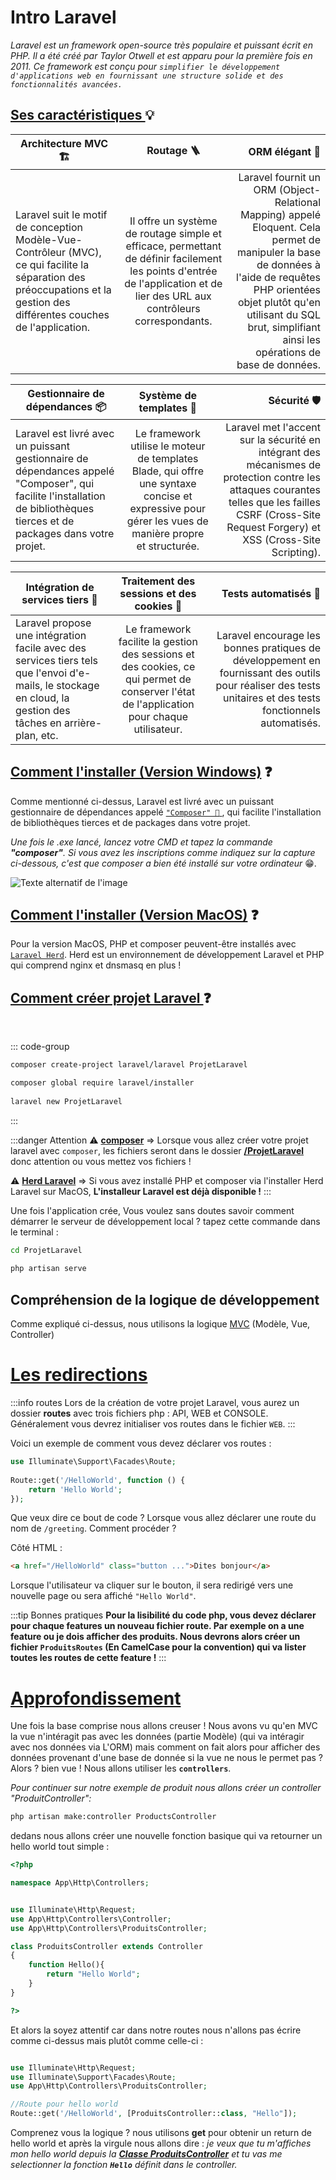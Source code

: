 
# Intro Laravel

*Laravel est un framework open-source très populaire et puissant écrit en PHP. Il a été créé par Taylor Otwell et est apparu pour la première fois en 2011. Ce framework est conçu pour `simplifier le développement d'applications web en fournissant une structure solide et des fonctionnalités avancées.`*

## <u>Ses caractéristiques </u>💡

| Architecture MVC 🏗️       |      Routage 🪜      |  ORM élégant 🌟 |
| ------------- | :-----------: | ----: |
| Laravel suit le motif de conception Modèle-Vue-Contrôleur (MVC), ce qui facilite la séparation des préoccupations et la gestion des différentes couches de l'application.              | Il offre un système de routage simple et efficace, permettant de définir facilement les points d'entrée de l'application et de lier des URL aux contrôleurs correspondants. | Laravel fournit un ORM (Object-Relational Mapping) appelé Eloquent. Cela permet de manipuler la base de données à l'aide de requêtes PHP orientées objet plutôt qu'en utilisant du SQL brut, simplifiant ainsi les opérations de base de données. |


| Gestionnaire de dépendances 📦        |      Système de templates 📝     |  Sécurité 🛡️ |
| ------------- | :-----------: | ----: |
| Laravel est livré avec un puissant gestionnaire de dépendances appelé "Composer", qui facilite l'installation de bibliothèques tierces et de packages dans votre projet.      | Le framework utilise le moteur de templates Blade, qui offre une syntaxe concise et expressive pour gérer les vues de manière propre et structurée. | Laravel met l'accent sur la sécurité en intégrant des mécanismes de protection contre les attaques courantes telles que les failles CSRF (Cross-Site Request Forgery) et XSS (Cross-Site Scripting). |

| Intégration de services tiers   📧     |      Traitement des sessions et des cookies  🍪    |  Tests automatisés 🤔 |
| ------------- | :-----------: | ----: |
| Laravel propose une intégration facile avec des services tiers tels que l'envoi d'e-mails, le stockage en cloud, la gestion des tâches en arrière-plan, etc.      |  Le framework facilite la gestion des sessions et des cookies, ce qui permet de conserver l'état de l'application pour chaque utilisateur. |  Laravel encourage les bonnes pratiques de développement en fournissant des outils pour réaliser des tests unitaires et des tests fonctionnels automatisés. |

## <u>Comment l'installer (Version Windows)</u> ❓

Comme mentionné ci-dessus, Laravel est livré avec un puissant gestionnaire de dépendances appelé <a href="https://getcomposer.org/download/">`"Composer" 🔗` </a>, qui facilite l'installation de bibliothèques tierces et de packages dans votre projet. 

*Une fois le .exe lancé, lancez votre CMD et tapez la commande **"composer"**. Si vous avez les inscriptions comme indiquez sur la capture ci-dessous, c'est que composer a bien été installé sur votre ordinateur* 😁.

![Texte alternatif de l'image](/composerSetup.png)

## <u>Comment l'installer (Version MacOS)</u> ❓

Pour la version MacOS, PHP et composer peuvent-être installés avec <a href="https://herd.laravel.com">`Laravel Herd`</a>. Herd est un environnement de développement Laravel et PHP qui comprend nginx et dnsmasq en plus !

## <u>Comment créer projet Laravel </u> ❓
<br/>

::: code-group

```sh [Composer Windows]
composer create-project laravel/laravel ProjetLaravel


```

```sh [Herd Laravel]
composer global require laravel/installer
 
laravel new ProjetLaravel
```

:::

:::danger Attention
⚠️ <u>**composer**</u> => Lorsque vous allez créer votre projet laravel avec `composer`, les fichiers seront dans le dossier <u>**/ProjetLaravel**</u> donc attention ou vous mettez vos fichiers !

⚠️ <u>**Herd Laravel**</u> => Si vous avez installé PHP et composer via l'installer Herd Laravel sur MacOS, **L'installeur Laravel est déjà disponible !**
:::

Une fois l'application crée, Vous voulez sans doutes savoir comment démarrer le serveur de développement local ? tapez cette commande dans le terminal :

```sh
cd ProjetLaravel
 
php artisan serve
```

## Compréhension de la logique de développement

Comme expliqué ci-dessus, nous utilisons la logique <a href="../MOVC">MVC</a> (Modèle, Vue, Controller)

# <u>Les redirections</u>

:::info routes
Lors de la création de votre projet Laravel, vous aurez un dossier **routes** avec trois fichiers php : API, WEB et CONSOLE. Généralement vous devrez initialiser vos routes dans le fichier `WEB`.
:::

Voici un exemple de comment vous devez déclarer vos routes :

```php
use Illuminate\Support\Facades\Route;
 
Route::get('/HelloWorld', function () {
    return 'Hello World';
});

```

Que veux dire ce bout de code ? Lorsque vous allez déclarer une route du nom de `/greeting`. Comment procéder ?

Côté HTML :
```html
<a href="/HelloWorld" class="button ...">Dites bonjour</a>
```
Lorsque l'utilisateur va cliquer sur le bouton, il sera redirigé vers une nouvelle page ou sera affiché `"Hello World"`.

:::tip Bonnes pratiques
**Pour la lisibilité du code php, vous devez déclarer pour chaque features un nouveau fichier route. Par exemple on a une feature ou je dois afficher des produits. Nous devrons alors créer un fichier `ProduitsRoutes` (En CamelCase pour la convention) qui va lister toutes les routes de cette feature !**
:::

# <u>Approfondissement</u>

Une fois la base comprise nous allons creuser ! Nous avons vu qu'en MVC la vue n'intéragit pas avec les données (partie Modèle) (qui va intéragir avec nos données via L'ORM) mais comment on fait alors pour afficher des données provenant d'une base de donnée si la vue ne nous le permet pas ? Alors ? bien vue ! Nous allons utiliser les **`controllers`**.

*Pour continuer sur notre exemple de produit nous allons créer un controller "ProduitController":*

```sh
php artisan make:controller ProductsController
```

dedans nous allons créer une nouvelle fonction basique qui va retourner un hello world tout simple :

```php
<?php

namespace App\Http\Controllers;


use Illuminate\Http\Request;
use App\Http\Controllers\Controller;
use App\Http\Controllers\ProduitsController;

class ProduitsController extends Controller
{
    function Hello(){
        return "Hello World";
    }
}

?>
```

Et alors la soyez attentif car dans notre routes nous n'allons pas écrire comme ci-dessus mais plutôt comme celle-ci : 

```php

use Illuminate\Http\Request;
use Illuminate\Support\Facades\Route;
use App\Http\Controllers\ProduitsController;

//Route pour hello world
Route::get('/HelloWorld', [ProduitsController::class, "Hello"]);
```

Comprenez vous la logique ? nous utilisons **get** pour obtenir un return de hello world et après la virgule nous allons dire : *je veux que tu m'affiches mon hello world depuis la <u>**Classe ProduitsController**</u> et tu vas me selectionner la fonction **`Hello`** définit dans le controller.*

